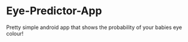 # Eye-Predictor-App
Pretty simple android app that shows the probability of your babies eye colour!
